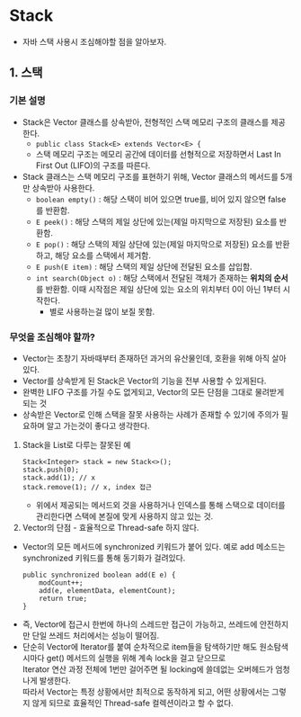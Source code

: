 # Stack
- 자바 스택 사용시 조심해야할 점을 알아보자.
## 1. 스택
### 기본 설명
- Stack은 Vector 클래스를 상속받아, 전형적인 스택 메모리 구조의 클래스를 제공한다.
    - `public class Stack<E> extends Vector<E> {`
    - 스택 메모리 구조는 메모리 공간에 데이터를 선형적으로 저장하면서 Last In First Out (LIFO)의 구조를 따른다.
- Stack 클래스는 스택 메모리 구조를 표현하기 위해, Vector 클래스의 메서드를 5개만 상속받아 사용한다.
    - `boolean empty()` : 해당 스택이 비어 있으면 true를, 비어 있지 않으면 false를 반환함.
    - `E peek()` : 해당 스택의 제일 상단에 있는(제일 마지막으로 저장된) 요소를 반환함.
    - `E pop()` : 해당 스택의 제일 상단에 있는(제일 마지막으로 저장된) 요소를 반환하고, 해당 요소를 스택에서 제거함.
    - `E push(E item)` : 해당 스택의 제일 상단에 전달된 요소를 삽입함.
    - `int search(Object o)` : 해당 스택에서 전달된 객체가 존재하는 **위치의 순서**를 반환함. 이때 시작점은 제일 상단에 있는 요소의 위치부터 0이 아닌 1부터 시작한다.
        - 별로 사용하는걸 많이 보질 못함.

### 무엇을 조심해야 할까?
- Vector는 초창기 자바때부터 존재하던 과거의 유산물인데, 호환을 위해 아직 살아있다.
- Vector를 상속받게 된 Stack은 Vector의 기능을 전부 사용할 수 있게된다.
- 완벽한 LIFO 구조를 가질 수도 없게되고, Vector의 모든 단점을 그대로 물려받게 되는 것
- 상속받은 Vector로 인해 스택을 잘못 사용하는 사례가 존재할 수 있기에 주의가 필요하며 알고 가는것이 좋다고 생각한다.
1. Stack을 List로 다루는 잘못된 예
    ```
    Stack<Integer> stack = new Stack<>();
    stack.push(0);
    stack.add(1); // x
    stack.remove(1); // x, index 접근
    ```
   - 위에서 제공되는 메서드외 것을 사용하거나 인덱스를 통해 스택으로 데이터를 관리한다면 스택에 본질에 맞게 사용하지 않고 있는 것.
2. Vector의 단점 - 효율적으로 Thread-safe 하지 않다.
- Vector의 모든 메서드에 synchronized 키워드가 붙어 있다. 예로 add 메소드는 synchronized 키워드를 통해 동기화가 걸려있다.
    ```
    public synchronized boolean add(E e) {
        modCount++;
        add(e, elementData, elementCount);
        return true;
    }
    ```
- 즉, Vector에 접근시 한번에 하나의 스레드만 접근이 가능하고, 쓰레드에 안전하지만 단일 쓰레드 처리에서는 성능이 떨어짐.
- 단순히 Vector에 Iterator를 붙여 순차적으로 item들을 탐색하기만 해도 원소탐색 시마다 get() 메서드의 실행을 위해 계속 lock을 걸고 닫으므로 <br>
Iterator 연산 과정 전체에 1번만 걸어주면 될 locking에 쓸데없는 오버헤드가 엄청나게 발생한다. <br>
따라서 Vector는 특정 상황에서만 최적으로 동작하게 되고, 어떤 상황에서는 그렇지 않게 되므로 효율적인 Thread-safe 컬렉션이라고 할 수 없다.
